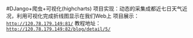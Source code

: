 #DJango+爬虫+可视化(highcharts)
项目实现：动态的采集成都近七日天气近况，利用可视化完成折线图显示在我们Web上
项目展示：[`http://120.78.179.149:81/`](http://120.78.179.149:81/)
教程地址：[`http://120.78.179.149:82/blog/detail/5/`](http://120.78.179.149:82/blog/detail/5/)
